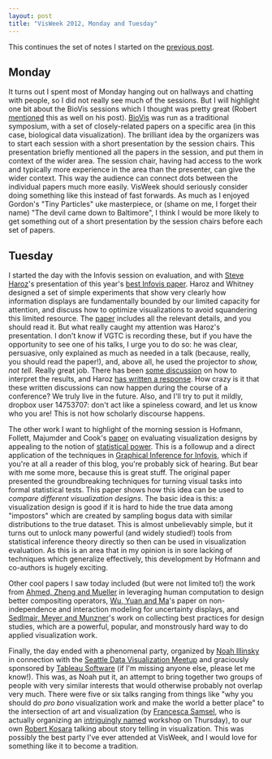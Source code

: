 ```yaml
---
layout: post
title: "VisWeek 2012, Monday and Tuesday"
---
```

This continues the set of notes I started on the
[previous post](https://cscheid.net/blog/visweek_2012__sunday).

## Monday

It turns out I spent most of Monday hanging out on hallways and
chatting with people, so I did not really see much of the
sessions. But I will highlight one bit about the BioVis sessions which
I thought was pretty great (Robert
[mentioned](http://eagereyes.org/blog/2012/visweek-2012-day-one)
this as well on his post). [BioVis](http://biovis.net/) was run as a traditional symposium,
with a set of closely-related papers on a specific area (in this case,
biological data visualization). The brilliant idea by the organizers
was to start each session with a short presentation by the session
chairs. This presentation briefly mentioned all the papers in the
session, and put them in context of the wider area. The session chair,
having had access to the work and typically more experience in the
area than the presenter, can give the wider context. This way the
audience can connect dots between the individual papers much more
easily. VisWeek should seriously consider doing something like this
instead of fast forwards. As much as I enjoyed Gordon's "Tiny
Particles" uke masterpiece, or (shame on me, I forget their name) "The devil came down to Baltimore", I think I
would be more likely to get something out of a short presentation by
the session chairs before each set of papers. 

## Tuesday

I started the day with the Infovis session on evaluation, and with
[Steve Haroz](http://steveharoz.com)'s presentation of this year's
[best
Infovis paper](http://visweek.org/visweek/2012/paper/how-capacity-limits-attention-influence-information-visualization-effectiveness). Haroz and Whitney designed a set of simple experiments
that show very clearly how information displays are fundamentally
bounded by our limited capacity for attention, and discuss how to optimize
visualizations to avoid squandering this limited resource. 
The [paper](http://steveharoz.com/research/attention/papers/Haroz_Whitney_2012_InfoVis.pdf) includes
all the relevant details, and you should read it. But what really
caught my attention was Haroz's presentation. I don't know if VGTC is recording
these, but if you have the opportunity to see one of his talks, I urge
you to do so: he was clear, persuasive, only explained as much as
needed in a talk (because, really, you should read the paper!), and,
above all, he used the projector to *show, not tell*. Really
great job. There has been [some discussion](http://dl.dropbox.com/u/14753707/index.html) on how to interpret the
results, and Haroz [has written a response](http://steveharoz.com/blog/?p=203). How crazy is it
that these written discussions can now happen during the course of a
conference? We truly live in the future. Also, and I'll try to put it
mildly, dropbox user 14753707: don't act like a spineless coward, and let us
know who you are! This is not how scholarly discourse happens.

The other work I want to highlight of the morning session is Hofmann, Follett, Majumder and
Cook's
[paper](http://visweek.org/visweek/2012/paper/graphical-tests-power-comparison-competing-designs)
on evaluating visualization designs by appealing to the notion of
[statistical
power](http://en.wikipedia.org/wiki/Statistical_power). This is a followup and a direct application of the techniques
in
[Graphical
Inference for Infovis](http://stat.wharton.upenn.edu/~buja/PAPERS/Wickham-Cook-Hofmann-Buja-IEEE-TransVizCompGraphics_2010-Graphical%20Inference%20for%20Infovis.pdf), which if you're at all a reader of this blog,
you're probably sick of hearing. But bear with me some more, because
this is great stuff. The original paper presented the groundbreaking
techniques for turning visual tasks into formal statistical
tests. This paper shows how this idea can be used to *compare
different visualization designs*. The basic idea is this: a
visualization design is good if it is hard to hide the true data among
"impostors" which are created by sampling bogus data with similar
distributions to the true dataset. This is almost unbelievably simple,
but it turns out to unlock many powerful (and widely studied!)
tools from statistical inference theory directly so then can be used in
visualization evaluation. As this is an area that in my opinion is in
sore lacking of techniques which generalize effectively, this
development by Hofmann and co-authors is hugely exciting.

Other cool papers I saw today included (but were not
limited to!) the work from
[Ahmed,
Zheng and Mueller](http://www.cs.sunysb.edu/~mueller/papers/HPU_vis_2012.pdf) in leveraging human computation to design better
compositing operators,
[Wu, Yuan
and Ma](http://research.microsoft.com/en-us/um/people/ycwu/)'s paper on non-independence and interaction modeling for
uncertainty displays, and
[Sedlmair, Meyer
and Munzner](http://www.cs.ubc.ca/nest/imager/tr/2012/dsm/)'s work on collecting best practices for design studies,
which are a powerful, popular, and monstrously hard way to do
applied visualization work.

Finally, the day ended with a phenomenal party, organized by
[Noah Illinsky](http://complexdiagrams.com) in connection with
the
[Seattle
Data Visualization Meetup](http://www.linkedin.com/groups/Next-meetups-Sept-25th-Oct-4421544%2ES%2E163816724) and graciously sponsored by
[Tableau Software](http://www.tableausoftware.com/) (if I'm missing
anyone else, please let me know!). This was, as Noah
put it, an attempt to bring together two groups of people with very
similar interests that would otherwise probably not overlap very
much. There were five or six talks ranging from things like "why you
should do *pro bono* visualization work and make the world a
better place" to the intersection of art and
visualization (by
[Francesca
Samsel](http://www.francescasamsel.com/home_html/HOME.html), who is actually organizing an
[intriguingly
named](http://visweek.org/visweek/2012/workshop/visweek/scheherazades-toolbox-artists-meet-visualization) workshop on Thursday), to our own
[Robert Kosara](http://eagereyes.org) talking about story
telling in visualization. This was possibly the best party I've ever
attended at VisWeek, and I would love for something like it to become
a tradition. 
